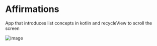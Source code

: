 # Affirmations
App that introduces list concepts in kotlin and recycleView to scroll the screen

![image](https://drive.google.com/1j4kGYYatF5JhU9Hy2dx3-BRANtVO7nVK)
